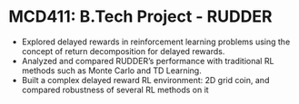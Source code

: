 # MCD411: B.Tech Project - RUDDER

*  Explored delayed rewards in reinforcement learning problems using the concept of return decomposition for delayed rewards.  
*  Analyzed and compared RUDDER’s performance with traditional RL methods such as Monte Carlo and TD Learning.  
*  Built a complex delayed reward RL environment: 2D grid coin, and compared robustness of several RL methods on it
